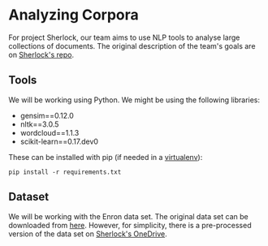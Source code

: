 # Analyzing Corpora
For project Sherlock, our team aims to use NLP tools to analyse large collections of documents. The original description of the team's goals are on [Sherlock's repo](https://github.com/NLeSC/Sherlock/blob/master/topics/analyzing_document_collections/analyzing_large_document_collections.md).

## Tools
We will be working using Python. We might be using the following libraries:
 - gensim==0.12.0
 - nltk==3.0.5
 - wordcloud==1.1.3
 - scikit-learn==0.17.dev0 

These can be installed with pip (if needed in a [virtualenv](http://docs.python-guide.org/en/latest/dev/virtualenvs/)):

    pip install -r requirements.txt

## Dataset
We will be working with the Enron data set. The original data set can be downloaded from [here](https://www.cs.cmu.edu/~./enron/). However, for simplicity, there is a pre-processed version of the data set on [Sherlock's OneDrive](https://nlesc.sharepoint.com/sites/sherlock/_layouts/15/Group.aspx?GroupId=6aad52c4-7dfc-4076-9772-4f9c9180bde2&AppId=Files&id=%2Fsites%2Fsherlock%2FShared%20Documents%2Fdatasets%2Fenron-plaintext).
